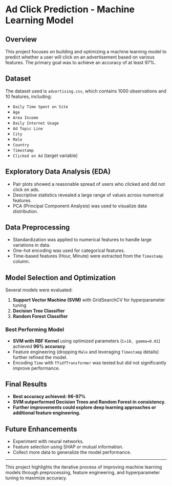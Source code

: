 # Ad Click Prediction - Machine Learning Model

## Overview
This project focuses on building and optimizing a machine learning model to predict whether a user will click on an advertisement based on various features. The primary goal was to achieve an accuracy of at least 97%.

## Dataset
The dataset used is `advertising.csv`, which contains 1000 observations and 10 features, including:
- `Daily Time Spent on Site`
- `Age`
- `Area Income`
- `Daily Internet Usage`
- `Ad Topic Line`
- `City`
- `Male`
- `Country`
- `Timestamp`
- `Clicked on Ad` (target variable)

## Exploratory Data Analysis (EDA)
- Pair plots showed a reasonable spread of users who clicked and did not click on ads.
- Descriptive statistics revealed a large range of values across numerical features.
- PCA (Principal Component Analysis) was used to visualize data distribution.

## Data Preprocessing
- Standardization was applied to numerical features to handle large variations in data.
- One-hot encoding was used for categorical features.
- Time-based features (Hour, Minute) were extracted from the `Timestamp` column.

## Model Selection and Optimization
Several models were evaluated:
1. **Support Vector Machine (SVM)** with GridSearchCV for hyperparameter tuning
2. **Decision Tree Classifier**
3. **Random Forest Classifier**

### Best Performing Model
- **SVM with RBF Kernel** using optimized parameters (`C=10, gamma=0.01`) achieved **96% accuracy**.
- Feature engineering (dropping `Male` and leveraging `Timestamp` details) further refined the model.
- Encoding `Time` with `TfidfTransformer` was tested but did not significantly improve performance.

## Final Results
- **Best accuracy achieved: 96-97%**
- **SVM outperformed Decision Trees and Random Forest in consistency.**
- **Further improvements could explore deep learning approaches or additional feature engineering.**

## Future Enhancements
- Experiment with neural networks.
- Feature selection using SHAP or mutual information.
- Collect more data to generalize the model performance.

---
This project highlights the iterative process of improving machine learning models through preprocessing, feature engineering, and hyperparameter tuning to maximize accuracy.

